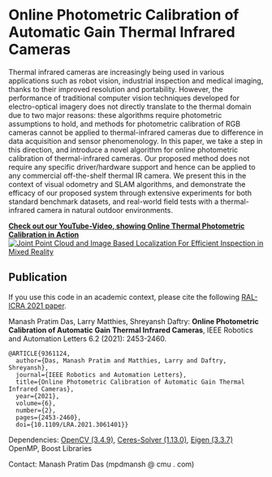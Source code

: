 
# Online Photometric Calibration of Automatic Gain Thermal Infrared Cameras
Thermal infrared cameras are increasingly being used in various applications such as robot vision, industrial inspection and medical imaging, thanks to their improved resolution and portability. However, the performance of traditional computer vision techniques developed for electro-optical imagery does not directly translate to the thermal domain due to two major reasons: these algorithms require photometric assumptions to hold, and methods for photometric calibration of RGB cameras cannot be applied to thermal-infrared cameras due to difference in data acquisition and sensor phenomenology. In this paper, we take a step in this direction, and introduce a novel algorithm for online photometric calibration of thermal-infrared cameras. Our proposed method does not require any specific driver/hardware support and hence can be applied to any commercial off-the-shelf thermal IR camera. We present this in the context of visual odometry and SLAM algorithms, and demonstrate the efficacy of our proposed system through extensive experiments for both standard benchmark datasets, and real-world field tests with a thermal-infrared camera in natural outdoor environments.

[**Check out our YouTube-Video, showing Online Thermal Photometric Calibration in Action**](https://youtu.be/364V3xBG1Tg)  
[![Joint Point Cloud and Image Based Localization For Efficient Inspection in Mixed Reality](https://img.youtube.com/vi/364V3xBG1Tg/0.jpg)](https://youtu.be/364V3xBG1Tg)

## Publication
If you use this code in an academic context, please cite the following [RAL-ICRA 2021 paper](https://ieeexplore.ieee.org/document/93611249).

Manash Pratim Das, Larry Matthies, Shreyansh Daftry: **Online Photometric Calibration of Automatic Gain Thermal Infrared Cameras**, IEEE Robotics and Automation Letters 6.2 (2021): 2453-2460.

```
@ARTICLE{9361124,
  author={Das, Manash Pratim and Matthies, Larry and Daftry, Shreyansh},
  journal={IEEE Robotics and Automation Letters}, 
  title={Online Photometric Calibration of Automatic Gain Thermal Infrared Cameras}, 
  year={2021},
  volume={6},
  number={2},
  pages={2453-2460},
  doi={10.1109/LRA.2021.3061401}}
```


Dependencies: [OpenCV (3.4.9)](https://github.com/opencv/opencv), [Ceres-Solver (1.13.0)](http://ceres-solver.org/), [Eigen (3.3.7)](https://eigen.tuxfamily.org/index.php?title=Main_Page) OpenMP, Boost Libraries 


Contact: Manash Pratim Das (mpdmansh @ cmu . com)
